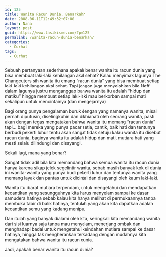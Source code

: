 ```yaml
---
id: 125
title: Wanita Racun Dunia, Benarkah?
date: 2008-06-11T12:49:32+07:00
author: Nana
layout: post
guid: https://www.tasikisme.com/?p=125
permalink: /wanita-racun-dunia-benarkah/
categories:
  - Curhat
tags:
  - Curhat
---
```

Sebuah pertanyaan sederhana apakah benar wanita itu racun dunia yang bisa membuat laki-laki kehilangan akal sehat? Kalau menyimak lagunya The Changcuters sih wanita itu emang “racun dunia” yang bisa membuat setiap laki-laki kehilangan akal sehat. Tapi jangan juga menyalahkan bila Naff dalam lagunya justru menganggap bahwa wanita itu adalah “hidup dan matiku” hingga membuat setiap laki-laki mau berkorban sampai mati sekalipun untuk mencintainya (dan mengejarnya)

Bagi orang punya pengalaman buruk dengan yang namanya wanita, misal pernah diputusin, diselingkuhin dan dikhianati oleh seorang wanita, pasti akan dengan tegas mengatakan bahwa wanita itu memang “racun dunia” tapi… bagi mereka yang punya pacar setia, cantik, baik hati dan tentunya berbudi pekerti luhur tentu akan sangat tidak setuju kalau wanita itu disebut racun dunia, baginya wanita itu adalah hidup dan mati, mutiara hati yang mesti selalu dilindungi dan disayangi.

Sekali lagi, mana yang benar?

Sangat tidak adil bila kita memandang bahwa semua wanita itu racun dunia hanya karena sikap jelek segelintir wanita, sebab masih banyak kok di dunia ini wanita-wanita yang punya budi pekerti luhur dan tentunya wanita yang memang layak dan pantas untuk dicintai dan disayangi oleh kaum laki-laki.

Wanita itu ibarat mutiara terpendam, untuk mengetahui dan mendapatkan kecantikan yang sesungguhnya kita harus menyelam sampai ke dasar samudera hatinya sebab kalau kita hanya melihat di permukaannya tanpa membuka tabir di balik hatinya, tentulah yang akan kita dapatkan adalah kecantikan semu yang kadang menipu.

Dan itulah yang banyak dialami oleh kita, seringkali kita memandang wanita dari sisi luarnya saja tanpa mau menyelam, menerjang ombak dan menghadapi badai untuk mengetahui keindahan mutiara sampai ke dasar hatinya, hingga tak mengherankan terkadang dengan mudahnya kita mengatakan bahwa wanita itu racun dunia.

Jadi, apakah benar wanita itu racun dunia?